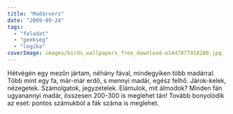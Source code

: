 ```yaml
---
title: "Madárvers"
date: "2009-09-24"
tags: 
  - "feladat"
  - "geekség"
  - "logika"
coverImage: images/birds_wallpapers_free_download-e1447877918280.jpg
---
```


Hétvégén egy mezőn jártam, néhány fával, mindegyiken több madárral. Több mint egy fa, már-már erdő, s mennyi madár, egész felhő. Járok-kelek, nézegetek. Számolgatok, jegyzetelek. Elámulok, mit álmodok? Minden fán ugyanannyi madár, összesen 200-300 is meglehet tán! Tovább bonyolódik az eset: pontos számukból a fák száma is meglehet.
